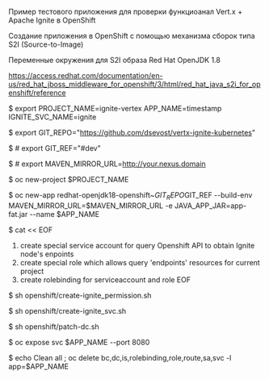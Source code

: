 Пример тестового приложения для проверки функциоанал Vert.x + Apache Ignite в OpenShift 

Создание приложения в OpenShift с помощью механизма сборок типа S2I (Source-to-Image) 

Переменные окружения для S2I образа Red Hat OpenJDK 1.8 

https://access.redhat.com/documentation/en-us/red_hat_jboss_middleware_for_openshift/3/html/red_hat_java_s2i_for_openshift/reference

$ export PROJECT_NAME=ignite-vertex APP_NAME=timestamp IGNITE_SVC_NAME=ignite

$ export GIT_REPO="https://github.com/dsevost/vertx-ignite-kubernetes" 

$ # export GIT_REF="#dev" 

$ # export MAVEN_MIRROR_URL=http://your.nexus.domain 

$ oc new-project $PROJECT_NAME

$ oc new-app redhat-openjdk18-openshift~$GIT_REPO$GIT_REF --build-env MAVEN_MIRROR_URL=$MAVEN_MIRROR_URL -e JAVA_APP_JAR=app-fat.jar --name $APP_NAME

$ cat << EOF
1. create special service account for query Openshift API to obtain Ignite node's enpoints
2. create special role which allows query 'endpoints' resources for current project
3. create rolebinding for serviceaccount and role
EOF

$ sh openshift/create-ignite_permission.sh

$ sh openshift/create-ignite_svc.sh

$ sh openshift/patch-dc.sh

$ oc expose svc $APP_NAME --port 8080

$ echo Clean all ; oc delete bc,dc,is,rolebinding,role,route,sa,svc -l app=$APP_NAME

